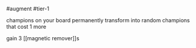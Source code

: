 #augment 
#tier-1 

champions on your board permanently transform into random champions that cost 1 more

gain 3 [[magnetic remover]]s